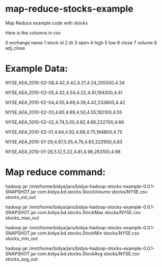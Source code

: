 # map-reduce-stocks-example
Map Reduce example code with stocks

Here is the columns in csv

0 exchange name
1 stock id
2 dt
3 open
4 high
5 low
6 close
7 volume
8 adj_close

# Example Data:

NYSE,AEA,2010-02-08,4.42,4.42,4.21,4.24,205500,4.24

NYSE,AEA,2010-02-05,4.42,4.54,4.22,4.41,194300,4.41

NYSE,AEA,2010-02-04,4.55,4.69,4.39,4.42,233800,4.42

NYSE,AEA,2010-02-03,4.65,4.69,4.50,4.55,182100,4.55

NYSE,AEA,2010-02-02,4.74,5.00,4.62,4.66,222700,4.66

NYSE,AEA,2010-02-01,4.84,4.92,4.68,4.75,194800,4.75

NYSE,AEA,2010-01-29,4.97,5.05,4.76,4.83,222900,4.83

NYSE,AEA,2010-01-28,5.12,5.22,4.81,4.98,283100,4.98


# Map reduce command:

hadoop jar /mnt/home/bidya/jars/bidya-hadoop-stocks-example-0.0.1-SNAPSHOT.jar com.bidya.bd.stocks.StockVolume stocks/NYSE.csv stocks_vol_out

hadoop jar /mnt/home/bidya/jars/bidya-hadoop-stocks-example-0.0.1-SNAPSHOT.jar com.bidya.bd.stocks.StockMax stocks/NYSE.csv stocks_max_out

hadoop jar /mnt/home/bidya/jars/bidya-hadoop-stocks-example-0.0.1-SNAPSHOT.jar com.bidya.bd.stocks.StockMin stocks/NYSE.csv stocks_min_out

hadoop jar /mnt/home/bidya/jars/bidya-hadoop-stocks-example-0.0.1-SNAPSHOT.jar com.bidya.bd.stocks.StockAvg stocks/NYSE.csv stocks_avg_out

